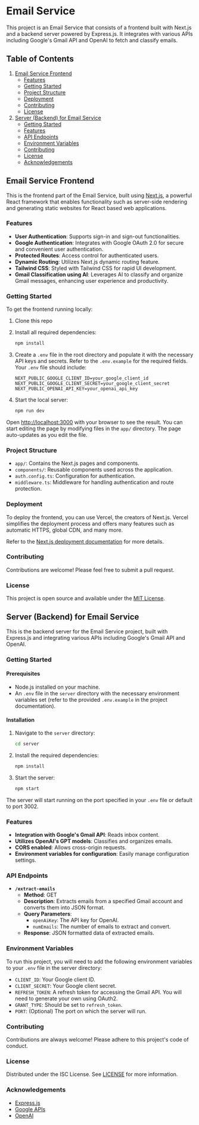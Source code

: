 # Email Service

This project is an Email Service that consists of a frontend built with Next.js and a backend server powered by Express.js. It integrates with various APIs including Google's Gmail API and OpenAI to fetch and classify emails.

## Table of Contents

1. [Email Service Frontend](#email-service-frontend)
    - [Features](#features)
    - [Getting Started](#getting-started)
    - [Project Structure](#project-structure)
    - [Deployment](#deployment)
    - [Contributing](#contributing)
    - [License](#license)
2. [Server (Backend) for Email Service](#server-backend-for-email-service)
    - [Getting Started](#getting-started-1)
    - [Features](#features-1)
    - [API Endpoints](#api-endpoints)
    - [Environment Variables](#environment-variables)
    - [Contributing](#contributing-1)
    - [License](#license-1)
    - [Acknowledgements](#acknowledgements)

## Email Service Frontend

This is the frontend part of the Email Service, built using [Next.js](https://nextjs.org/), a powerful React framework that enables functionality such as server-side rendering and generating static websites for React based web applications.

### Features

- **User Authentication**: Supports sign-in and sign-out functionalities.
- **Google Authentication**: Integrates with Google OAuth 2.0 for secure and convenient user authentication.
- **Protected Routes**: Access control for authenticated users.
- **Dynamic Routing**: Utilizes Next.js dynamic routing feature.
- **Tailwind CSS**: Styled with Tailwind CSS for rapid UI development.
- **Gmail Classification using AI**: Leverages AI to classify and organize Gmail messages, enhancing user experience and productivity.

### Getting Started

To get the frontend running locally:

1. Clone this repo
2. Install all required dependencies:
    ```sh
    npm install
    ```
3. Create a `.env` file in the root directory and populate it with the necessary API keys and secrets. Refer to the `.env.example` for the required fields. Your `.env` file should include:

    ```plaintext
    NEXT_PUBLIC_GOOGLE_CLIENT_ID=your_google_client_id
    NEXT_PUBLIC_GOOGLE_CLIENT_SECRET=your_google_client_secret
    NEXT_PUBLIC_OPENAI_API_KEY=your_openai_api_key
    ```

4. Start the local server:
    ```sh
    npm run dev
    ```

Open [http://localhost:3000](http://localhost:3000) with your browser to see the result. You can start editing the page by modifying files in the `app/` directory. The page auto-updates as you edit the file.

### Project Structure

- `app/`: Contains the Next.js pages and components.
- `components/`: Reusable components used across the application.
- `auth.config.ts`: Configuration for authentication.
- `middleware.ts`: Middleware for handling authentication and route protection.

### Deployment

To deploy the frontend, you can use Vercel, the creators of Next.js. Vercel simplifies the deployment process and offers many features such as automatic HTTPS, global CDN, and many more.

Refer to the [Next.js deployment documentation](https://nextjs.org/docs/deployment) for more details.

### Contributing

Contributions are welcome! Please feel free to submit a pull request.

### License

This project is open source and available under the [MIT License](LICENSE).

## Server (Backend) for Email Service

This is the backend server for the Email Service project, built with Express.js and integrating various APIs including Google's Gmail API and OpenAI.

### Getting Started

#### Prerequisites

- Node.js installed on your machine.
- An `.env` file in the `server` directory with the necessary environment variables set (refer to the provided `.env.example` in the project documentation).

#### Installation

1. Navigate to the `server` directory:
    ```sh
    cd server
    ```

2. Install the required dependencies:
    ```sh
    npm install
    ```

3. Start the server:
    ```sh
    npm start
    ```

The server will start running on the port specified in your `.env` file or default to port 3002.

### Features

- **Integration with Google's Gmail API**: Reads inbox content.
- **Utilizes OpenAI's GPT models**: Classifies and organizes emails.
- **CORS enabled**: Allows cross-origin requests.
- **Environment variables for configuration**: Easily manage configuration settings.

### API Endpoints

- **`/extract-emails`**
    - **Method**: GET
    - **Description**: Extracts emails from a specified Gmail account and converts them into JSON format.
    - **Query Parameters**:
        - `openAiKey`: The API key for OpenAI.
        - `numEmails`: The number of emails to extract and convert.
    - **Response**: JSON formatted data of extracted emails.

### Environment Variables

To run this project, you will need to add the following environment variables to your `.env` file in the server directory:

- `CLIENT_ID`: Your Google client ID.
- `CLIENT_SECRET`: Your Google client secret.
- `REFRESH_TOKEN`: A refresh token for accessing the Gmail API. You will need to generate your own using OAuth2.
- `GRANT_TYPE`: Should be set to `refresh_token`.
- `PORT`: (Optional) The port on which the server will run.

### Contributing

Contributions are always welcome! Please adhere to this project's code of conduct.

### License

Distributed under the ISC License. See [LICENSE](LICENSE) for more information.

### Acknowledgements

- [Express.js](https://expressjs.com/)
- [Google APIs](https://developers.google.com/apis-explorer)
- [OpenAI](https://www.openai.com/)
